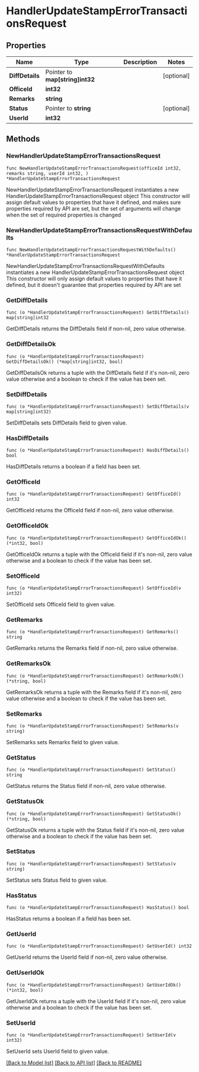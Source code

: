 # HandlerUpdateStampErrorTransactionsRequest

## Properties

Name | Type | Description | Notes
------------ | ------------- | ------------- | -------------
**DiffDetails** | Pointer to **map[string]int32** |  | [optional] 
**OfficeId** | **int32** |  | 
**Remarks** | **string** |  | 
**Status** | Pointer to **string** |  | [optional] 
**UserId** | **int32** |  | 

## Methods

### NewHandlerUpdateStampErrorTransactionsRequest

`func NewHandlerUpdateStampErrorTransactionsRequest(officeId int32, remarks string, userId int32, ) *HandlerUpdateStampErrorTransactionsRequest`

NewHandlerUpdateStampErrorTransactionsRequest instantiates a new HandlerUpdateStampErrorTransactionsRequest object
This constructor will assign default values to properties that have it defined,
and makes sure properties required by API are set, but the set of arguments
will change when the set of required properties is changed

### NewHandlerUpdateStampErrorTransactionsRequestWithDefaults

`func NewHandlerUpdateStampErrorTransactionsRequestWithDefaults() *HandlerUpdateStampErrorTransactionsRequest`

NewHandlerUpdateStampErrorTransactionsRequestWithDefaults instantiates a new HandlerUpdateStampErrorTransactionsRequest object
This constructor will only assign default values to properties that have it defined,
but it doesn't guarantee that properties required by API are set

### GetDiffDetails

`func (o *HandlerUpdateStampErrorTransactionsRequest) GetDiffDetails() map[string]int32`

GetDiffDetails returns the DiffDetails field if non-nil, zero value otherwise.

### GetDiffDetailsOk

`func (o *HandlerUpdateStampErrorTransactionsRequest) GetDiffDetailsOk() (*map[string]int32, bool)`

GetDiffDetailsOk returns a tuple with the DiffDetails field if it's non-nil, zero value otherwise
and a boolean to check if the value has been set.

### SetDiffDetails

`func (o *HandlerUpdateStampErrorTransactionsRequest) SetDiffDetails(v map[string]int32)`

SetDiffDetails sets DiffDetails field to given value.

### HasDiffDetails

`func (o *HandlerUpdateStampErrorTransactionsRequest) HasDiffDetails() bool`

HasDiffDetails returns a boolean if a field has been set.

### GetOfficeId

`func (o *HandlerUpdateStampErrorTransactionsRequest) GetOfficeId() int32`

GetOfficeId returns the OfficeId field if non-nil, zero value otherwise.

### GetOfficeIdOk

`func (o *HandlerUpdateStampErrorTransactionsRequest) GetOfficeIdOk() (*int32, bool)`

GetOfficeIdOk returns a tuple with the OfficeId field if it's non-nil, zero value otherwise
and a boolean to check if the value has been set.

### SetOfficeId

`func (o *HandlerUpdateStampErrorTransactionsRequest) SetOfficeId(v int32)`

SetOfficeId sets OfficeId field to given value.


### GetRemarks

`func (o *HandlerUpdateStampErrorTransactionsRequest) GetRemarks() string`

GetRemarks returns the Remarks field if non-nil, zero value otherwise.

### GetRemarksOk

`func (o *HandlerUpdateStampErrorTransactionsRequest) GetRemarksOk() (*string, bool)`

GetRemarksOk returns a tuple with the Remarks field if it's non-nil, zero value otherwise
and a boolean to check if the value has been set.

### SetRemarks

`func (o *HandlerUpdateStampErrorTransactionsRequest) SetRemarks(v string)`

SetRemarks sets Remarks field to given value.


### GetStatus

`func (o *HandlerUpdateStampErrorTransactionsRequest) GetStatus() string`

GetStatus returns the Status field if non-nil, zero value otherwise.

### GetStatusOk

`func (o *HandlerUpdateStampErrorTransactionsRequest) GetStatusOk() (*string, bool)`

GetStatusOk returns a tuple with the Status field if it's non-nil, zero value otherwise
and a boolean to check if the value has been set.

### SetStatus

`func (o *HandlerUpdateStampErrorTransactionsRequest) SetStatus(v string)`

SetStatus sets Status field to given value.

### HasStatus

`func (o *HandlerUpdateStampErrorTransactionsRequest) HasStatus() bool`

HasStatus returns a boolean if a field has been set.

### GetUserId

`func (o *HandlerUpdateStampErrorTransactionsRequest) GetUserId() int32`

GetUserId returns the UserId field if non-nil, zero value otherwise.

### GetUserIdOk

`func (o *HandlerUpdateStampErrorTransactionsRequest) GetUserIdOk() (*int32, bool)`

GetUserIdOk returns a tuple with the UserId field if it's non-nil, zero value otherwise
and a boolean to check if the value has been set.

### SetUserId

`func (o *HandlerUpdateStampErrorTransactionsRequest) SetUserId(v int32)`

SetUserId sets UserId field to given value.



[[Back to Model list]](../README.md#documentation-for-models) [[Back to API list]](../README.md#documentation-for-api-endpoints) [[Back to README]](../README.md)


